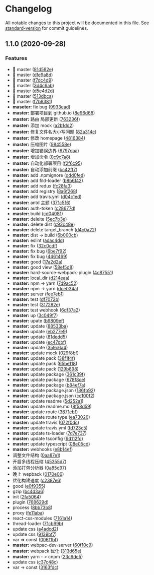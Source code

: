 # Changelog

All notable changes to this project will be documented in this file. See [standard-version](https://github.com/conventional-changelog/standard-version) for commit guidelines.

## 1.1.0 (2020-09-28)

### Features

- 🎸 master ([81d582e](https://github.com/chenjiajing23/webpack-demo/commit/81d582e0f9c5591a186b26785d58135b7706982f))
- 🎸 master ([dfe9a8d](https://github.com/chenjiajing23/webpack-demo/commit/dfe9a8dfc027ea13b9c5be17f1245b405439a074))
- 🎸 master ([f7dc4d9](https://github.com/chenjiajing23/webpack-demo/commit/f7dc4d9e89ac6581c3f127918dac7e3da62d2095))
- 🎸 master ([3d4c6ab](https://github.com/chenjiajing23/webpack-demo/commit/3d4c6ab85077cd4f24f96a925a9b97694d0ed21e))
- 🎸 master ([d5e4d2d](https://github.com/chenjiajing23/webpack-demo/commit/d5e4d2d0e02b1dfc384774dbd6946520519c88a8))
- 🎸 master ([513dbca](https://github.com/chenjiajing23/webpack-demo/commit/513dbca546bfd098803fdc880f001cc91ae1f834))
- 🎸 master ([f7b8381](https://github.com/chenjiajing23/webpack-demo/commit/f7b8381476d87b04e7f6d9c9daf8af45fad4b11c))
- **maseter:** fix bug ([9933ead](https://github.com/chenjiajing23/webpack-demo/commit/9933eade4fc9a6cb3d1fef666c3442bb7e5490eb))
- **master:** 部署项目到 github.io ([8e96d68](https://github.com/chenjiajing23/webpack-demo/commit/8e96d681ba52781678bbab0361b86aff8c6b4ba1))
- **master:** 路由 局部更新 ([763236f](https://github.com/chenjiajing23/webpack-demo/commit/763236fa58051d7e8edcaf09126e617962c59859))
- **master:** 添加 mock ([a2b1dd2](https://github.com/chenjiajing23/webpack-demo/commit/a2b1dd28adcb814535ca59212fde049d153e5b91))
- **master:** 修复文件名大小写问题 ([82a314c](https://github.com/chenjiajing23/webpack-demo/commit/82a314c3e52c276083d3b5b35bde2e1a14bb40a8))
- **master:** 修改 homepage ([4816384](https://github.com/chenjiajing23/webpack-demo/commit/4816384b5ce7afc6d493b6c4ebbad62810b00921))
- **master:** 压缩图片 ([984558e](https://github.com/chenjiajing23/webpack-demo/commit/984558e01c2e34704d11ae4e7c892d9e6a4ad5e4))
- **master:** 增加错误边界 ([6797daa](https://github.com/chenjiajing23/webpack-demo/commit/6797daaf374a8f2c6c568216a87401935c076a5b))
- **master:** 增加命令 ([0c9c7a8](https://github.com/chenjiajing23/webpack-demo/commit/0c9c7a85d900507f5cda75e96efdf27e24beb554))
- **master:** 自动化部署项目 ([f2f6c95](https://github.com/chenjiajing23/webpack-demo/commit/f2f6c95c4444040dcf48bdf2569c2fccf91e06e9))
- **master:** 自动添加前缀 ([bc42ff7](https://github.com/chenjiajing23/webpack-demo/commit/bc42ff76e76e31c31e7c668c9fd04f27889a2dbb))
- **master:** add .npmignore ([ddd0fed](https://github.com/chenjiajing23/webpack-demo/commit/ddd0fedb9b852d83339565422feb851a29b7572e))
- **master:** add fild-loader ([b8b6f42](https://github.com/chenjiajing23/webpack-demo/commit/b8b6f42694747fc21a65c1eb02b35dbc4a9be531))
- **master:** add redux ([fc28fa3](https://github.com/chenjiajing23/webpack-demo/commit/fc28fa312ae88cf5f7e57c648e02a90c38cf9ed5))
- **master:** add registry ([8a6f268](https://github.com/chenjiajing23/webpack-demo/commit/8a6f268230f613ee22192085be953c7f7a5f3273))
- **master:** add travis.yml ([d04c1ed](https://github.com/chenjiajing23/webpack-demo/commit/d04c1ed8c761d1dc48150c4110d3e44e2f424d87))
- **master:** antd 主题 ([371c516](https://github.com/chenjiajing23/webpack-demo/commit/371c5167249f47d851055c5cadb8677f8eb476f5))
- **master:** auth-token ([c28677d](https://github.com/chenjiajing23/webpack-demo/commit/c28677db2a88fd60a3175eefd562295f3c333ea9))
- **master:** build ([cd04081](https://github.com/chenjiajing23/webpack-demo/commit/cd0408133616783a56314a51b545764234f7be58))
- **master:** delelte ([5ec7b3e](https://github.com/chenjiajing23/webpack-demo/commit/5ec7b3ee14890127c1928c3a6d5d116b286ca65f))
- **master:** delete dist ([c93c48e](https://github.com/chenjiajing23/webpack-demo/commit/c93c48efe2ce6293fd031505477394a35a0caa5e))
- **master:** delete target_branch ([d4c0a22](https://github.com/chenjiajing23/webpack-demo/commit/d4c0a222c8ac5a7355685a3b6996d383636bf7e3))
- **master:** dist -> build ([6b000cb](https://github.com/chenjiajing23/webpack-demo/commit/6b000cb3a010e3fa640323cc3265390b645aada2))
- **master:** eslint ([adac4dd](https://github.com/chenjiajing23/webpack-demo/commit/adac4dd76643f039365fabdd98b34e6f1eef071e))
- **master:** fix ([32c0cdf](https://github.com/chenjiajing23/webpack-demo/commit/32c0cdf8feab38348ff8366b0a153d4849b7fc2f))
- **master:** fix bug ([6be7f92](https://github.com/chenjiajing23/webpack-demo/commit/6be7f92ecba9ded0bf7d8aba2ac1eeb4a33a04b5))
- **master:** fix bug ([4461469](https://github.com/chenjiajing23/webpack-demo/commit/4461469390cc1673f979a2c397d875f37d6a7b9c))
- **master:** good ([17a2d2a](https://github.com/chenjiajing23/webpack-demo/commit/17a2d2a1e7cb758c0f4e612c83861ab5bf9e9b39))
- **master:** good view ([58ef5d8](https://github.com/chenjiajing23/webpack-demo/commit/58ef5d8ffba3ef94e0a7e2f11577d9c44f481532))
- **master:** hard-source-webpack-plugin ([4c87551](https://github.com/chenjiajing23/webpack-demo/commit/4c8755167a5837698f1787e2f323d1a49766c77e))
- **master:** local_dir ([d214eaa](https://github.com/chenjiajing23/webpack-demo/commit/d214eaa3519d1d1d82ebfcd1bcf9a16c003b17ae))
- **master:** npm -> yarn ([7d9ac52](https://github.com/chenjiajing23/webpack-demo/commit/7d9ac523e295c8792bcaaf07ff8860689811c614))
- **master:** npm -> yarn ([dce034a](https://github.com/chenjiajing23/webpack-demo/commit/dce034a51bc3b89ed8564193ecb35d8bcd238018))
- **master:** server ([fee7eb1](https://github.com/chenjiajing23/webpack-demo/commit/fee7eb1a45be1b39221d054954ebd4de48ab25fc))
- **master:** test ([df7072b](https://github.com/chenjiajing23/webpack-demo/commit/df7072b171f24e920d2ccf4c34e4e354f3797a9e))
- **master:** test ([317282e](https://github.com/chenjiajing23/webpack-demo/commit/317282e8586e1d91ac72ae291a56715111e8e224))
- **master:** test webhook ([6df37a2](https://github.com/chenjiajing23/webpack-demo/commit/6df37a2ad7cd642c70d4381f5d8e967c28f49c3a))
- **master:** up ([3c049f7](https://github.com/chenjiajing23/webpack-demo/commit/3c049f7b591e7341c8bab5cdccaf93ca6959f1cb))
- **master:** upate ([b9809ef](https://github.com/chenjiajing23/webpack-demo/commit/b9809ef30059142b076bb726ff447f8ac78f91c4))
- **master:** update ([88533ba](https://github.com/chenjiajing23/webpack-demo/commit/88533ba6821edb19bb8bc9295c0f57ed9d2fd603))
- **master:** update ([eb277e9](https://github.com/chenjiajing23/webpack-demo/commit/eb277e9cfcb8ece0bab44be0c80b7873cf3d854d))
- **master:** update ([81dedd5](https://github.com/chenjiajing23/webpack-demo/commit/81dedd507679cbf239c67a490cb319c0b0799246))
- **master:** update ([ec47dbf](https://github.com/chenjiajing23/webpack-demo/commit/ec47dbfd9a4b3a9b68511ccfbc7b81392993b126))
- **master:** update ([359c6a4](https://github.com/chenjiajing23/webpack-demo/commit/359c6a423a5c77653cbfea24b67e94d6006ac144))
- **master:** update mock ([029f8bf](https://github.com/chenjiajing23/webpack-demo/commit/029f8bfb6e659c91d1b4b26d9e49e2238a65206c))
- **master:** update pack ([38f1f4f](https://github.com/chenjiajing23/webpack-demo/commit/38f1f4f336651c040100a0757bd8f513ed3e6d7f))
- **master:** update pack ([65be118](https://github.com/chenjiajing23/webpack-demo/commit/65be11840eb344c4b3596b29fb3629e8cb09bab8))
- **master:** update pack ([129b898](https://github.com/chenjiajing23/webpack-demo/commit/129b89803731f7922c887c634b7d851a8e7fde04))
- **master:** update package ([361c39f](https://github.com/chenjiajing23/webpack-demo/commit/361c39f28a0fc9c84976874d5d0930e758eaa850))
- **master:** update package ([678f8ce](https://github.com/chenjiajing23/webpack-demo/commit/678f8ce7d40dc44e48fac00aaea625d186b938e2))
- **master:** update package ([b84ef7a](https://github.com/chenjiajing23/webpack-demo/commit/b84ef7afc56cba9830beb17a83b5116988be0a78))
- **master:** update package.json ([186fb92](https://github.com/chenjiajing23/webpack-demo/commit/186fb9210d3193604dc01f87a767d52f1dbeaeb0))
- **master:** update package.json ([cc100f2](https://github.com/chenjiajing23/webpack-demo/commit/cc100f26e8c485fccae772b11371f9d98be7ea3d))
- **master:** update readme ([5d252a1](https://github.com/chenjiajing23/webpack-demo/commit/5d252a191d52ecc6f28613233d5f5a31d677a9b3))
- **master:** update readme.md ([8f58d59](https://github.com/chenjiajing23/webpack-demo/commit/8f58d59cc629a2e02ec74782f161ae6000d1c2d4))
- **master:** update route ([3671ebf](https://github.com/chenjiajing23/webpack-demo/commit/3671ebf2a7ec68b47ce53d35c346b313ee42269c))
- **master:** update route type ([ea73020](https://github.com/chenjiajing23/webpack-demo/commit/ea73020f71b882499e4aeb8f9b77ec209be2adf0))
- **master:** update travis ([072f0dc](https://github.com/chenjiajing23/webpack-demo/commit/072f0dc966acc47d5b7a12bbed538dfffa825dde))
- **master:** update travis.yml ([fd723c5](https://github.com/chenjiajing23/webpack-demo/commit/fd723c5bd9682421d705998dd4fb043fd1313223))
- **master:** update ts-loader ([7d7e737](https://github.com/chenjiajing23/webpack-demo/commit/7d7e7377ff59a2cfc312f121119a6b9503232d8f))
- **master:** update tsconfig ([9d112fd](https://github.com/chenjiajing23/webpack-demo/commit/9d112fd3027eecbebaefd3180000f3ae0c3bcdf9))
- **master:** update typescript ([08e05cd](https://github.com/chenjiajing23/webpack-demo/commit/08e05cdcdee92038919d62def02d9e2e975f14ec))
- **master:** webhooks ([e8b14ef](https://github.com/chenjiajing23/webpack-demo/commit/e8b14ef1804799759b43bae4172c3876d97f96d7))
- 调整文件结构 ([0aa87e1](https://github.com/chenjiajing23/webpack-demo/commit/0aa87e18baa5c0e556911309971bc65319cd1bed))
- 开启多线程压缩 ([45355d7](https://github.com/chenjiajing23/webpack-demo/commit/45355d7a631d84ebefe9f31ff8cc123ed12d9955))
- 添加打包分析器 ([0a85d97](https://github.com/chenjiajing23/webpack-demo/commit/0a85d97aaafdd02f01aae5cb2cba6ba15041b9d1))
- 晚上 wepback ([0170e06](https://github.com/chenjiajing23/webpack-demo/commit/0170e06ad5560374f1a8591c3e527fa0ad3e88e5))
- 优化构建速度 ([c2387e6](https://github.com/chenjiajing23/webpack-demo/commit/c2387e620a9aecf87b16659c3f2c67bab9e008be))
- good ([e0f9355](https://github.com/chenjiajing23/webpack-demo/commit/e0f9355eb46159e200c4c9099b70dfd3d7ddc051))
- gzip ([bc4d3a6](https://github.com/chenjiajing23/webpack-demo/commit/bc4d3a67128e735c008566e6360ad8b45834fcc8))
- init ([2fa5064](https://github.com/chenjiajing23/webpack-demo/commit/2fa506461068ffb037e55202d69c09ef03d68290))
- plugin ([768629d](https://github.com/chenjiajing23/webpack-demo/commit/768629d89f3c3ef979895367c5a08348a7bdc030))
- process ([8bb73b8](https://github.com/chenjiajing23/webpack-demo/commit/8bb73b84b567afdb22b19765cb309d68bd522a59))
- proxy ([fe11aba](https://github.com/chenjiajing23/webpack-demo/commit/fe11aba1de6d7d81ef941278ec31df6f8ac0992c))
- react-css-modules ([7161a14](https://github.com/chenjiajing23/webpack-demo/commit/7161a14270dccd3e805788ed9ed1548feac07b2e))
- thread-loader ([71cb99b](https://github.com/chenjiajing23/webpack-demo/commit/71cb99bc60041d8e6d8e9585483dbdfa978f2533))
- update css ([a4adcd2](https://github.com/chenjiajing23/webpack-demo/commit/a4adcd279cc0b31e08db61f1a02411881a4c803d))
- update css ([9139bf7](https://github.com/chenjiajing23/webpack-demo/commit/9139bf7a8eabcc2d5d7d9098cdef31d73194ac81))
- var => const ([00611bf](https://github.com/chenjiajing23/webpack-demo/commit/00611bfd0e092d76970185c61127b2e34bff12ba))
- **master:** webpac-dev-server ([60f10c9](https://github.com/chenjiajing23/webpack-demo/commit/60f10c9db89fdea4146e26066ce94bbd49a36ec4))
- **master:** webpack 优化 ([313d65e](https://github.com/chenjiajing23/webpack-demo/commit/313d65ef7d2dddd2ab67f67952fc8926cd980572))
- **master:** yarn - > cnpm ([23c9de5](https://github.com/chenjiajing23/webpack-demo/commit/23c9de5cdea0a4a9656a9d95beb262eff7582299))
- update css ([c37c48c](https://github.com/chenjiajing23/webpack-demo/commit/c37c48ca7c3f69344e11c47476ff2c4cbe3f67d3))
- var -> const ([3163fdc](https://github.com/chenjiajing23/webpack-demo/commit/3163fdc234c1f35aa2cfaf6b66d34e611848785e))
